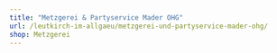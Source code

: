 ```yaml
---
title: "Metzgerei & Partyservice Mader OHG"
url: /leutkirch-im-allgaeu/metzgerei-und-partyservice-mader-ohg/
shop: Metzgerei
---
```

